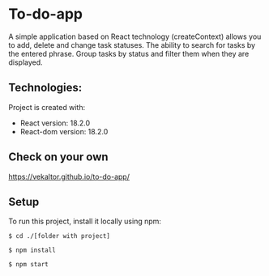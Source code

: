 # To-do-app

A simple application based on React technology (createContext) allows you to add, delete and change task statuses. The ability to search for tasks by the entered phrase. Group tasks by status and filter them when they are displayed.

## Technologies:
<p>Project is created with:</p>
<ul>
  <li>React version: 18.2.0</li>
  <li>React-dom version: 18.2.0</li>
</ul>

## Check on your own
https://vekaltor.github.io/to-do-app/

## Setup
To run this project, install it locally using npm:
````
$ cd ./[folder with project]

$ npm install

$ npm start
````
